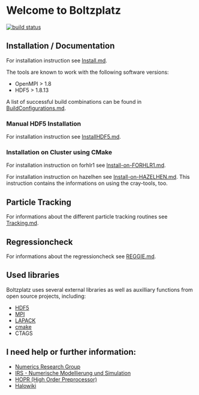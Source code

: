 # Welcome to Boltzplatz

[![build status](https://gitlabext.iag.uni-stuttgart.de/piclas/boltzplatz/badges/master/build.svg)](https://gitlabext.iag.uni-stuttgart.de/piclas/boltzplatz/builds/)

## Installation / Documentation

For installation instruction see [Install.md](INSTALL.md).

The tools are known to work with the following software versions:

* OpenMPI > 1.8
* HDF5 > 1.8.13

A list of successful build combinations can be found in [BuildConfigurations.md](BuildConfigurations.md).

### Manual HDF5 Installation

For installation instruction see [InstallHDF5.md](INSTALLHDF5.md).


### Installation on Cluster using CMake


For installation instruction on forhlr1 see [Install-on-FORHLR1.md](INSTALLFORHLR1.md).

For installation instruction on hazelhen see [Install-on-HAZELHEN.md](INSTALLHAZELHEN.md).
This instruction contains the informations on using the cray-tools, too.

## Particle Tracking

For informations about the different particle tracking routines see [Tracking.md](TRACKING.md).

## Regressioncheck

For informations about the regressioncheck see [REGGIE.md](REGGIE.md).

## Used libraries

Boltzplatz uses several external libraries as well as auxilliary functions from open source projects, including:

* [HDF5](https://www.hdfgroup.org/)
* [MPI](http://www.mcs.anl.gov/research/projects/mpi/)
* [LAPACK](http://www.netlib.org/lapack/)
* [cmake](https://www.cmake.org)
* CTAGS

## I need help or further information:

* [Numerics Research Group](https://nrg.iag.uni-stuttgart.de/)
* [IRS - Numerische Modellierung und Simulation](https://www.irs.uni-stuttgart.de/forschung/numerische_modellierung_und_simulation/index.html)
* [HOPR (High Order Preprocessor)](https://hopr-project.org)
* [Halowiki](https://wiki.iag.uni-stuttgart.de/halowiki/)



